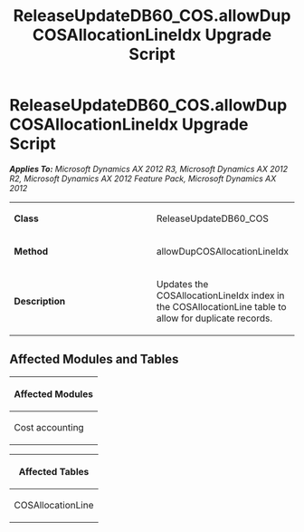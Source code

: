 ﻿---
title: ReleaseUpdateDB60_COS.allowDupCOSAllocationLineIdx Upgrade Script
TOCTitle: ReleaseUpdateDB60_COS.allowDupCOSAllocationLineIdx Upgrade Script
ms:assetid: a660d7bc-8697-366c-a0c0-fe261e6d7760
ms:mtpsurl: https://msdn.microsoft.com/en-us/library/JJ736838(v=AX.60)
ms:contentKeyID: 49710269
ms.date: 05/18/2015
mtps_version: v=AX.60
---

# ReleaseUpdateDB60\_COS.allowDupCOSAllocationLineIdx Upgrade Script 


_**Applies To:** Microsoft Dynamics AX 2012 R3, Microsoft Dynamics AX 2012 R2, Microsoft Dynamics AX 2012 Feature Pack, Microsoft Dynamics AX 2012_

<table>
<colgroup>
<col style="width: 50%" />
<col style="width: 50%" />
</colgroup>
<tbody>
<tr class="odd">
<td><p><strong>Class</strong></p></td>
<td><p>ReleaseUpdateDB60_COS</p></td>
</tr>
<tr class="even">
<td><p><strong>Method</strong></p></td>
<td><p>allowDupCOSAllocationLineIdx</p></td>
</tr>
<tr class="odd">
<td><p><strong>Description</strong></p></td>
<td><p>Updates the COSAllocationLineIdx index in the COSAllocationLine table to allow for duplicate records.</p></td>
</tr>
</tbody>
</table>


## Affected Modules and Tables

<table>
<colgroup>
<col style="width: 100%" />
</colgroup>
<thead>
<tr class="header">
<th><p>Affected Modules</p></th>
</tr>
</thead>
<tbody>
<tr class="odd">
<td><p>Cost accounting</p></td>
</tr>
</tbody>
</table>


<table>
<colgroup>
<col style="width: 100%" />
</colgroup>
<thead>
<tr class="header">
<th><p>Affected Tables</p></th>
</tr>
</thead>
<tbody>
<tr class="odd">
<td><p>COSAllocationLine</p></td>
</tr>
</tbody>
</table>

  


